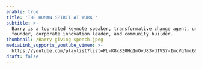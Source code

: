```yaml
---
enable: true
title: 'THE HUMAN SPIRIT AT WORK '
subtitle: >-
  Barry is a top-rated keynote speaker, transformative change agent, unicorn
  founder, corporate innovation leader, and community builder.
thumbnail: /Barry giving speech.jpeg
mediaLink_supports_youtube_vimeo: >-
  https://youtube.com/playlist?list=PL-K8x8Z0Hq1mOvU83vdIVS7-ImcVqTmc6&si=SPSlVgs25K9m1uTu
draft: false
---
```

